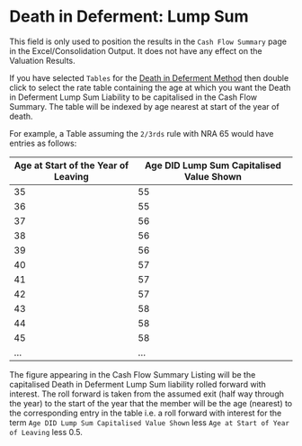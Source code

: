 # Death in Deferment: Lump Sum

This field is only used to position the results in the `Cash Flow
Summary` page in the Excel/Consolidation Output. It does not have any
effect on the Valuation Results.

If you have selected `Tables` for the [Death in Deferment
Method](actives_basis+didmethod.md) then double click to select the
rate table containing the age at which you want the Death in Deferment
Lump Sum Liability to be capitalised in the Cash Flow Summary. The table
will be indexed by age nearest at start of the year of death.

For example, a Table assuming the `2/3rds` rule with NRA 65 would have
entries as follows:



Age at Start of the Year of Leaving | Age DID Lump Sum Capitalised Value Shown
------------------------------------|-----------------------------------------
35 | 55
36 | 55
37 | 56
38 | 56
39 | 56
40 | 57
41 | 57
42 | 57
43 | 58
44 | 58
45 | 58
…  | …


The figure appearing in the Cash Flow Summary Listing will be the
capitalised Death in Deferment Lump Sum liability rolled forward with
interest. The roll forward is taken from the assumed exit (half way
through the year) to the start of the year that the member will be the
age (nearest) to the corresponding entry in the table i.e. a roll forward
with interest for the term `Age DID Lump Sum Capitalised Value Shown`
less `Age at Start of Year of Leaving` less 0.5.

